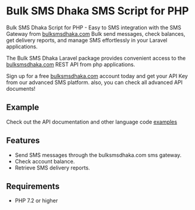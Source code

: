 <h1>Bulk SMS Dhaka SMS Script for PHP</h1>
<p>Bulk SMS Dhaka Script for PHP - Easy to SMS integration with the SMS Gateway from <a href="https://bulksmsdhaka.com">bulksmsdhaka.com</a> Bulk send messages, check balances, get delivery reports, and manage SMS effortlessly in your Laravel applications.</p>
<p>The Bulk SMS Dhaka Laravel package provides convenient access to the <a href="https://bulksmsdhaka.com">bulksmsdhaka.com</a> REST API from php applications.</p>
<p>Sign up for a free <a href="https://bulksmsdhaka.com/register">bulksmsdhaka.com</a> account today and get your API Key from our advanced SMS platform. also, you can check all advanced API documents!</p>

## Example
Check out the API documentation and other language code <a href="https://bulksmsdhaka.com/developer">examples</a>

## Features
- Send SMS messages through the bulksmsdhaka.com sms gateway.
- Check account balance.
- Retrieve SMS delivery reports.

## Requirements
- PHP 7.2 or higher
